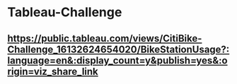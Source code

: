 # Tableau-Challenge

## https://public.tableau.com/views/CitiBike-Challenge_16132624654020/BikeStationUsage?:language=en&:display_count=y&publish=yes&:origin=viz_share_link
